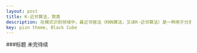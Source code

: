 ```yaml
---
layout: post
title: K-近邻算法，聚类
description: 在模式识别领域中，最近邻居法（KNN算法，又译K-近邻算法）是一种用于分类和回归的非参数统计方法
key: pizn theme, Black Cube
---
```


###标题
未完待续